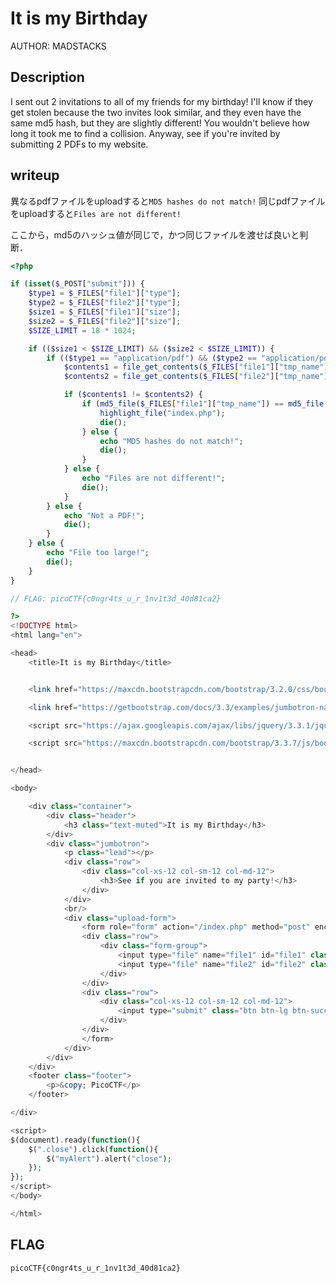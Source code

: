 # It is my Birthday

AUTHOR: MADSTACKS

## Description

I sent out 2 invitations to all of my friends for my birthday! I'll know if they get stolen because the two invites look similar, and they even have the same md5 hash, but they are slightly different! You wouldn't believe how long it took me to find a collision. Anyway, see if you're invited by submitting 2 PDFs to my website.

## writeup

異なるpdfファイルをuploadすると`MD5 hashes do not match!`
同じpdfファイルをuploadすると`Files are not different!`

ここから，md5のハッシュ値が同じで，かつ同じファイルを渡せば良いと判断．

```php
<?php

if (isset($_POST["submit"])) {
    $type1 = $_FILES["file1"]["type"];
    $type2 = $_FILES["file2"]["type"];
    $size1 = $_FILES["file1"]["size"];
    $size2 = $_FILES["file2"]["size"];
    $SIZE_LIMIT = 18 * 1024;

    if (($size1 < $SIZE_LIMIT) && ($size2 < $SIZE_LIMIT)) {
        if (($type1 == "application/pdf") && ($type2 == "application/pdf")) {
            $contents1 = file_get_contents($_FILES["file1"]["tmp_name"]);
            $contents2 = file_get_contents($_FILES["file2"]["tmp_name"]);

            if ($contents1 != $contents2) {
                if (md5_file($_FILES["file1"]["tmp_name"]) == md5_file($_FILES["file2"]["tmp_name"])) {
                    highlight_file("index.php");
                    die();
                } else {
                    echo "MD5 hashes do not match!";
                    die();
                }
            } else {
                echo "Files are not different!";
                die();
            }
        } else {
            echo "Not a PDF!";
            die();
        }
    } else {
        echo "File too large!";
        die();
    }
}

// FLAG: picoCTF{c0ngr4ts_u_r_1nv1t3d_40d81ca2}

?>
<!DOCTYPE html>
<html lang="en">

<head>
    <title>It is my Birthday</title>


    <link href="https://maxcdn.bootstrapcdn.com/bootstrap/3.2.0/css/bootstrap.min.css" rel="stylesheet">

    <link href="https://getbootstrap.com/docs/3.3/examples/jumbotron-narrow/jumbotron-narrow.css" rel="stylesheet">

    <script src="https://ajax.googleapis.com/ajax/libs/jquery/3.3.1/jquery.min.js"></script>

    <script src="https://maxcdn.bootstrapcdn.com/bootstrap/3.3.7/js/bootstrap.min.js"></script>


</head>

<body>

    <div class="container">
        <div class="header">
            <h3 class="text-muted">It is my Birthday</h3>
        </div>
        <div class="jumbotron">
            <p class="lead"></p>
            <div class="row">
                <div class="col-xs-12 col-sm-12 col-md-12">
                    <h3>See if you are invited to my party!</h3>
                </div>
            </div>
            <br/>
            <div class="upload-form">
                <form role="form" action="/index.php" method="post" enctype="multipart/form-data">
                <div class="row">
                    <div class="form-group">
                        <input type="file" name="file1" id="file1" class="form-control input-lg">
                        <input type="file" name="file2" id="file2" class="form-control input-lg">
                    </div>
                </div>
                <div class="row">
                    <div class="col-xs-12 col-sm-12 col-md-12">
                        <input type="submit" class="btn btn-lg btn-success btn-block" name="submit" value="Upload">
                    </div>
                </div>
                </form>
            </div>
        </div>
    </div>
    <footer class="footer">
        <p>&copy; PicoCTF</p>
    </footer>

</div>

<script>
$(document).ready(function(){
    $(".close").click(function(){
        $("myAlert").alert("close");
    });
});
</script>
</body>

</html>
```

## FLAG

```bash
picoCTF{c0ngr4ts_u_r_1nv1t3d_40d81ca2}
```
